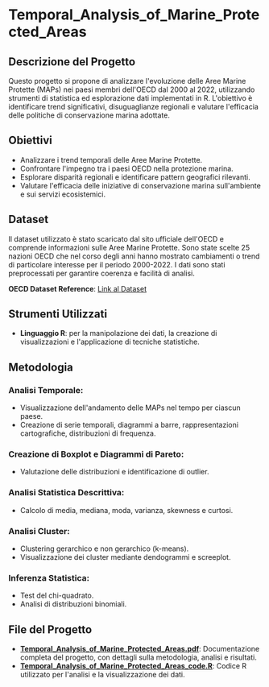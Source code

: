  # Temporal_Analysis_of_Marine_Protected_Areas

## Descrizione del Progetto

Questo progetto si propone di analizzare l'evoluzione delle Aree Marine Protette (MAPs) nei paesi membri dell'OECD dal 2000 al 2022, utilizzando strumenti di statistica ed esplorazione dati implementati in R. L'obiettivo è identificare trend significativi, disuguaglianze regionali e valutare l'efficacia delle politiche di conservazione marina adottate.

## Obiettivi

- Analizzare i trend temporali delle Aree Marine Protette.
- Confrontare l'impegno tra i paesi OECD nella protezione marina.
- Esplorare disparità regionali e identificare pattern geografici rilevanti.
- Valutare l'efficacia delle iniziative di conservazione marina sull'ambiente e sui servizi ecosistemici.

## Dataset

Il dataset utilizzato è stato scaricato dal sito ufficiale dell'OECD e comprende informazioni sulle Aree Marine Protette. Sono state scelte 25 nazioni OECD che nel corso degli anni hanno mostrato cambiamenti o trend di particolare interesse per il periodo 2000-2022. I dati sono stati preprocessati per garantire coerenza e facilità di analisi.

**OECD Dataset Reference**: [Link al Dataset]([https://www.aics.gov.it/oltremare/articoli/pianeta/cop15-cosa-significa-il-global-biodiversity-framework-per-la-cooperazione](https://data-explorer.oecd.org/vis?tm=Sustainable%20ocean%20economy&pg=0&fs[0]=Topic%2C2%7CEnvironment%20and%20climate%20change%23ENV%23%7CBiodiversity%252C%20water%20and%20ecosystems%23ENV_BIO%23%7COcean%23ENV_BIO_OCN%23&fc=Topic&snb=1&vw=ov&df[ds]=dsDisseminateFinalDMZ&df[id]=DSD_SOE%40DF_SOE&df[ag]=OECD.ENV.EPI&df[vs]=1.0&dq=.A....&pd=%2C&to[TIME_PERIOD]=false&ly[cl]=TIME_PERIOD&ly[rw]=COMBINED_MEASURE%2CCOMBINED_UNIT_MEASURE%2CREF_AREA)/)

## Strumenti Utilizzati

- **Linguaggio R**: per la manipolazione dei dati, la creazione di visualizzazioni e l'applicazione di tecniche statistiche.

## Metodologia

### Analisi Temporale:

- Visualizzazione dell'andamento delle MAPs nel tempo per ciascun paese.
- Creazione di serie temporali, diagrammi a barre, rappresentazioni cartografiche, distribuzioni di frequenza.

### Creazione di Boxplot e Diagrammi di Pareto:

- Valutazione delle distribuzioni e identificazione di outlier.

### Analisi Statistica Descrittiva:

- Calcolo di media, mediana, moda, varianza, skewness e curtosi.

### Analisi Cluster:

- Clustering gerarchico e non gerarchico (k-means).
- Visualizzazione dei cluster mediante dendogrammi e screeplot.

### Inferenza Statistica:

- Test del chi-quadrato.
- Analisi di distribuzioni binomiali.

## File del Progetto

- **[Temporal_Analysis_of_Marine_Protected_Areas.pdf](Temporal_Analysis_of_Marine_Protected_Areas.pdf)**: Documentazione completa del progetto, con dettagli sulla metodologia, analisi e risultati.
- **[Temporal_Analysis_of_Marine_Protected_Areas_code.R](Temporal_Analysis_of_Marine_Protected_Areas_code.R)**: Codice R utilizzato per l'analisi e la visualizzazione dei dati.

